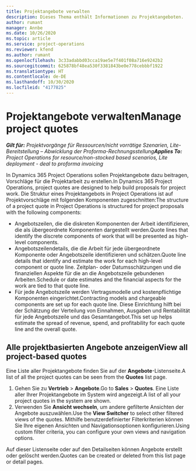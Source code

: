 ```yaml
---
title: Projektangebote verwalten
description: Dieses Thema enthält Informationen zu Projektangeboten.
author: rumant
manager: Annbe
ms.date: 10/26/2020
ms.topic: article
ms.service: project-operations
ms.reviewer: kfend
ms.author: rumant
ms.openlocfilehash: 3c33adabbd03cca19ae5e7f401f08a716e9242b2
ms.sourcegitcommit: 625878bf48ea530f3381843be0e778cebbbf1922
ms.translationtype: HT
ms.contentlocale: de-DE
ms.lasthandoff: 10/30/2020
ms.locfileid: "4177825"
---
```

# <a name="manage-project-quotes"></a><span data-ttu-id="c148c-103">Projektangebote verwalten</span><span class="sxs-lookup"><span data-stu-id="c148c-103">Manage project quotes</span></span>

<span data-ttu-id="c148c-104">_**Gilt für:** Projektvorgänge für Ressourcen/nicht vorrätige Szenarien, Lite-Bereitstellung – Abwicklung der Proforma-Rechnungsstellung_</span><span class="sxs-lookup"><span data-stu-id="c148c-104">_**Applies To:** Project Operations for resource/non-stocked based scenarios, Lite deployment - deal to proforma invoicing_</span></span>

<span data-ttu-id="c148c-105">In Dynamics 365 Project Operations sollen Projektangebote dazu beitragen, Vorschläge für die Projektarbeit zu erstellen.</span><span class="sxs-lookup"><span data-stu-id="c148c-105">In Dynamics 365 Project Operations, project quotes are designed to help build proposals for project work.</span></span> <span data-ttu-id="c148c-106">Die Struktur eines Projektangebots in Project Operations ist auf Projektvorschläge mit folgenden Komponenten zugeschnitten:</span><span class="sxs-lookup"><span data-stu-id="c148c-106">The structure of a project quote in Project Operations is structured for project proposals with the following components:</span></span>

  - <span data-ttu-id="c148c-107">Angebotszeilen, die die diskreten Komponenten der Arbeit identifizieren, die als übergeordnete Komponenten dargestellt werden.</span><span class="sxs-lookup"><span data-stu-id="c148c-107">Quote lines that identify the discrete components of work that will be presented as high-level components.</span></span>
  - <span data-ttu-id="c148c-108">Angebotszeilendetails, die die Arbeit für jede übergeordnete Komponente oder Angebotszeile identifizieren und schätzen.</span><span class="sxs-lookup"><span data-stu-id="c148c-108">Quote line details that identify and estimate the work for each high-level component or quote line.</span></span> <span data-ttu-id="c148c-109">Zeitplan- oder Datumsschätzungen und die finanziellen Aspekte für die an die Angebotszeile gebundenen Arbeiten.</span><span class="sxs-lookup"><span data-stu-id="c148c-109">Schedule or date estimates and the financial aspects for the work are tied to that quote line.</span></span>
  - <span data-ttu-id="c148c-110">Für jede Angebotszeile werden Vertragsmodelle und kostenpflichtige Komponenten eingerichtet.</span><span class="sxs-lookup"><span data-stu-id="c148c-110">Contracting models and chargeable components are set up for each quote line.</span></span> <span data-ttu-id="c148c-111">Diese Einrichtung hilft bei der Schätzung der Verteilung von Einnahmen, Ausgaben und Rentabilität für jede Angebotszeile und das Gesamtangebot.</span><span class="sxs-lookup"><span data-stu-id="c148c-111">This set up helps estimate the spread of revenue, spend, and profitability for each quote line and the overall quote.</span></span>

## <a name="view-all-project-based-quotes"></a><span data-ttu-id="c148c-112">Alle projektbasierten Angebote anzeigen</span><span class="sxs-lookup"><span data-stu-id="c148c-112">View all project-based quotes</span></span>

<span data-ttu-id="c148c-113">Eine Liste aller Projektangebote finden Sie auf der **Angebote**-Listenseite.</span><span class="sxs-lookup"><span data-stu-id="c148c-113">A list of all the project quotes can be seen from the **Quotes** list page.</span></span> 

1. <span data-ttu-id="c148c-114">Gehen Sie zu **Vertrieb** > **Angebote**.</span><span class="sxs-lookup"><span data-stu-id="c148c-114">Go to **Sales** > **Quotes**.</span></span> <span data-ttu-id="c148c-115">Eine Liste aller Ihrer Projektangebote im System wird angezeigt.</span><span class="sxs-lookup"><span data-stu-id="c148c-115">A list of all your project quotes in the system are shown.</span></span> 
2. <span data-ttu-id="c148c-116">Verwenden Sie **Ansicht wechseln**, um andere gefilterte Ansichten der Angebote auszuwählen.</span><span class="sxs-lookup"><span data-stu-id="c148c-116">Use the **View Switcher** to select other filtered views of the quotes.</span></span> <span data-ttu-id="c148c-117">Mithilfe benutzerdefinierter Filterkriterien können Sie Ihre eigenen Ansichten und Navigationsoptionen konfigurieren.</span><span class="sxs-lookup"><span data-stu-id="c148c-117">Using custom filter criteria, you can configure your own views and navigation options.</span></span>

<span data-ttu-id="c148c-118">Auf dieser Listenseite oder auf den Detailseiten können Angebote erstellt oder gelöscht werden.</span><span class="sxs-lookup"><span data-stu-id="c148c-118">Quotes can be created or deleted from this list page or detail pages.</span></span>
